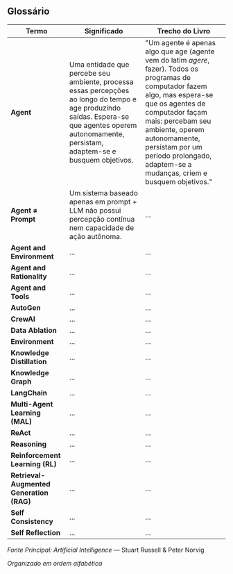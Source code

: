 ## Glossário


| **Termo**       | **Significado**                                                                                                                                                                                                                              | **Trecho do Livro** |
|----------------|----------------------------------------------------------------------------------------------------------------------------------------------------------------------------------------------------------------------------------------------|---------------------|
| **Agent**      | Uma entidade que percebe seu ambiente, processa essas percepções ao longo do tempo e age produzindo saídas. Espera-se que agentes operem autonomamente, persistam, adaptem-se e busquem objetivos.                                          | "Um agente é apenas algo que age (agente vem do latim *agere*, fazer). Todos os programas de computador fazem algo, mas espera-se que os agentes de computador façam mais: percebam seu ambiente, operem autonomamente, persistam por um período prolongado, adaptem-se a mudanças, criem e busquem objetivos." |
| **Agent ≠ Prompt** | Um sistema baseado apenas em prompt + LLM não possui percepção contínua nem capacidade de ação autônoma.                                                                                                                              | ...                 |
| **Agent and Environment** | ...                                                                                                                                                                                                                             | ...                 |
| **Agent and Rationality** | ...                                                                                                                                                                                                                             | ...                 |
| **Agent and Tools** | ...                                                                                                                                                                                                                                  | ...                 |
| **AutoGen** | ...                                                                                                                                                                                                                                             | ...                 |
| **CrewAI** | ...                                                                                                                                                                                                                                              | ...                 |
| **Data Ablation** | ...                                                                                                                                                                                                                                      | ...                 |
| **Environment** | ...                                                                                                                                                                                                                                        | ...                 |
| **Knowledge Distillation** | ...                                                                                                                                                                                                                            | ...                 |
| **Knowledge Graph** | ...                                                                                                                                                                                                                                    | ...                 |
| **LangChain** | ...                                                                                                                                                                                                                                          | ...                 |
| **Multi-Agent Learning (MAL)** | ...                                                                                                                                                                                                                         | ...                 |
| **ReAct** | ...                                                                                                                                                                                                                                               | ...                 |
| **Reasoning** | ...                                                                                                                                                                                                                                           | ...                 |
| **Reinforcement Learning (RL)** | ...                                                                                                                                                                                                                        | ...                 |
| **Retrieval-Augmented Generation (RAG)** | ...                                                                                                                                                                                                         | ...                 |
| **Self Consistency** | ...                                                                                                                                                                                                                                    | ...                 |
| **Self Reflection** | ...                                                                                                                                                                                                                                     | ...                 |

*Fonte Principal:* *Artificial Intelligence* — Stuart Russell & Peter Norvig<br>

*Organizado em ordem alfabética*
